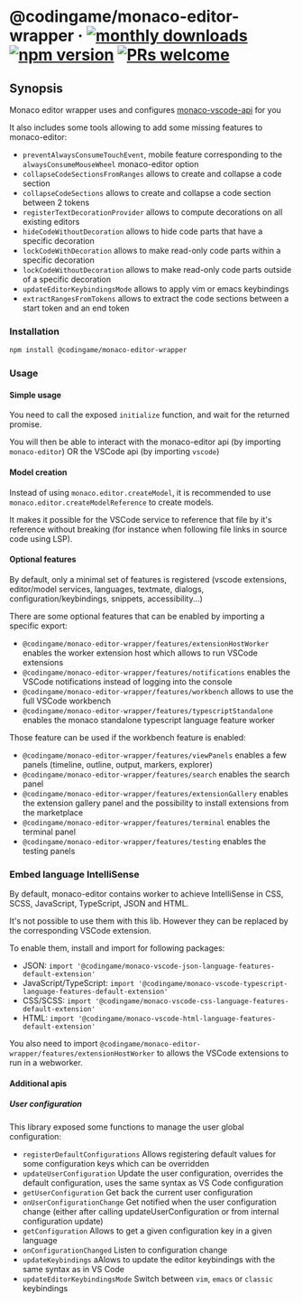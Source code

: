 # @codingame/monaco-editor-wrapper &middot; [![monthly downloads](https://img.shields.io/npm/dm/@codingame/monaco-editor-wrapper)](https://www.npmjs.com/package/@codingame/monaco-editor-wrapper) [![npm version](https://img.shields.io/npm/v/@codingame/monaco-editor-wrapper.svg?style=flat)](https://www.npmjs.com/package/@codingame/monaco-editor-wrapper) [![PRs welcome](https://img.shields.io/badge/PRs-welcome-brightgreen.svg)](https://github.com/codingame/monaco-editor-wrapper/pulls)

## Synopsis
Monaco editor wrapper uses and configures [monaco-vscode-api](https://www.npmjs.com/package/@codingame/monaco-vscode-api) for you

It also includes some tools allowing to add some missing features to monaco-editor:
- `preventAlwaysConsumeTouchEvent`, mobile feature corresponding to the `alwaysConsumeMouseWheel` monaco-editor option
- `collapseCodeSectionsFromRanges` allows to create and collapse a code section
- `collapseCodeSections` allows to create and collapse a code section between 2 tokens
- `registerTextDecorationProvider` allows to compute decorations on all existing editors
- `hideCodeWithoutDecoration` allows to hide code parts that have a specific decoration
- `lockCodeWithDecoration` allows to make read-only code parts within a specific decoration
- `lockCodeWithoutDecoration` allows to make read-only code parts outside of a specific decoration
- `updateEditorKeybindingsMode` allows to apply vim or emacs keybindings
- `extractRangesFromTokens` allows to extract the code sections between a start token and an end token

### Installation

```bash
npm install @codingame/monaco-editor-wrapper
```

### Usage

#### Simple usage

You need to call the exposed `initialize` function, and wait for the returned promise.

You will then be able to interact with the monaco-editor api (by importing `monaco-editor`) OR the VSCode api (by importing `vscode`)

#### Model creation

Instead of using `monaco.editor.createModel`, it is recommended to use `monaco.editor.createModelReference` to create models.

It makes it possible for the VSCode service to reference that file by it's reference without breaking (for instance when following file links in source code using LSP).

#### Optional features

By default, only a minimal set of features is registered (vscode extensions, editor/model services, languages, textmate, dialogs, configuration/keybindings, snippets, accessibility...)

There are some optional features that can be enabled by importing a specific export:
- `@codingame/monaco-editor-wrapper/features/extensionHostWorker` enables the worker extension host which allows to run VSCode extensions
- `@codingame/monaco-editor-wrapper/features/notifications` enables the VSCode notifications instead of logging into the console
- `@codingame/monaco-editor-wrapper/features/workbench` allows to use the full VSCode workbench
- `@codingame/monaco-editor-wrapper/features/typescriptStandalone` enables the monaco standalone typescript language feature worker

Those feature can be used if the workbench feature is enabled:
- `@codingame/monaco-editor-wrapper/features/viewPanels` enables a few panels (timeline, outline, output, markers, explorer)
- `@codingame/monaco-editor-wrapper/features/search` enables the search panel
- `@codingame/monaco-editor-wrapper/features/extensionGallery` enables the extension gallery panel and the possibility to install extensions from the marketplace
- `@codingame/monaco-editor-wrapper/features/terminal` enables the terminal panel
- `@codingame/monaco-editor-wrapper/features/testing` enables the testing panels

### Embed language IntelliSense

By default, monaco-editor contains worker to achieve IntelliSense in CSS, SCSS, JavaScript, TypeScript, JSON and HTML.

It's not possible to use them with this lib.
However they can be replaced by the corresponding VSCode extension.

To enable them, install and import for following packages:
- JSON: `import '@codingame/monaco-vscode-json-language-features-default-extension'`
- JavaScript/TypeScript: `import '@codingame/monaco-vscode-typescript-language-features-default-extension'`
- CSS/SCSS: `import '@codingame/monaco-vscode-css-language-features-default-extension'`
- HTML: `import '@codingame/monaco-vscode-html-language-features-default-extension'`

You also need to import `@codingame/monaco-editor-wrapper/features/extensionHostWorker` to allows the VSCode extensions to run in a webworker.

#### Additional apis

##### User configuration

This library exposed some functions to manage the user global configuration:
- `registerDefaultConfigurations` Allows registering default values for some configuration keys which can be overridden
- `updateUserConfiguration` Update the user configuration, overrides the default configuration, uses the same syntax as VS Code configuration
- `getUserConfiguration` Get back the current user configuration
- `onUserConfigurationChange` Get notified when the user configuration change (either after calling updateUserConfiguration or from internal configuration update)
- `getConfiguration` Allows to get a given configuration key in a given language
- `onConfigurationChanged` Listen to configuration change
- `updateKeybindings` aAlows to update the editor keybindings with the same syntax as in VS Code
- `updateEditorKeybindingsMode` Switch between `vim`, `emacs` or `classic` keybindings
